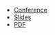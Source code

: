 * [Conference](https://promcon.io/2022-munich/schedule/)
* [Slides](https://docs.google.com/presentation/d/1s0GoChxJeTlbj16y4SBYLAFVxl5frJozrcFmARA3xtI/)
* [PDF](2022-11-08--PromCon_EU_Opening.pdf)
